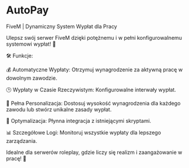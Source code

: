 # AutoPay
FiveM | Dynamiczny System Wypłat dla Pracy

Ulepsz swój serwer FiveM dzięki potężnemu i w pełni konfigurowalnemu systemowi wypłat! 🎉

🛠️ Funkcje:

💰 Automatyczne Wypłaty: Otrzymuj wynagrodzenie za aktywną pracę w dowolnym zawodzie.

🕒 Wypłaty w Czasie Rzeczywistym: Konfigurowalne interwały wypłat.

🌟 Pełna Personalizacja: Dostosuj wysokość wynagrodzenia dla każdego zawodu lub stwórz unikalne zasady wypłat.

🔧 Optymalizacja: Płynna integracja z istniejącymi skryptami.

📊 Szczegółowe Logi: Monitoruj wszystkie wypłaty dla lepszego zarządzania.

Idealne dla serwerów roleplay, gdzie liczy się realizm i zaangażowanie w pracę! 🚀
